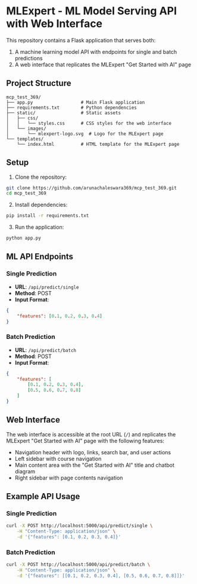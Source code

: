 # MLExpert - ML Model Serving API with Web Interface

This repository contains a Flask application that serves both:
1. A machine learning model API with endpoints for single and batch predictions
2. A web interface that replicates the MLExpert "Get Started with AI" page

## Project Structure

```
mcp_test_369/
├── app.py                  # Main Flask application
├── requirements.txt        # Python dependencies
├── static/                 # Static assets
│   ├── css/
│   │   └── styles.css      # CSS styles for the web interface
│   └── images/
│       └── mlexpert-logo.svg  # Logo for the MLExpert page
└── templates/
    └── index.html          # HTML template for the MLExpert page
```

## Setup

1. Clone the repository:
```bash
git clone https://github.com/arunachaleswara369/mcp_test_369.git
cd mcp_test_369
```

2. Install dependencies:
```bash
pip install -r requirements.txt
```

3. Run the application:
```bash
python app.py
```

## ML API Endpoints

### Single Prediction
- **URL**: `/api/predict/single`
- **Method**: POST
- **Input Format**:
```json
{
    "features": [0.1, 0.2, 0.3, 0.4]
}
```

### Batch Prediction
- **URL**: `/api/predict/batch`
- **Method**: POST
- **Input Format**:
```json
{
    "features": [
        [0.1, 0.2, 0.3, 0.4],
        [0.5, 0.6, 0.7, 0.8]
    ]
}
```

## Web Interface

The web interface is accessible at the root URL (`/`) and replicates the MLExpert "Get Started with AI" page with the following features:

- Navigation header with logo, links, search bar, and user actions
- Left sidebar with course navigation
- Main content area with the "Get Started with AI" title and chatbot diagram
- Right sidebar with page contents navigation

## Example API Usage

### Single Prediction
```bash
curl -X POST http://localhost:5000/api/predict/single \
    -H "Content-Type: application/json" \
    -d '{"features": [0.1, 0.2, 0.3, 0.4]}'
```

### Batch Prediction
```bash
curl -X POST http://localhost:5000/api/predict/batch \
    -H "Content-Type: application/json" \
    -d '{"features": [[0.1, 0.2, 0.3, 0.4], [0.5, 0.6, 0.7, 0.8]]}'
```